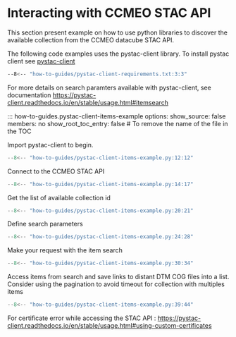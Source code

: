 # Interacting with CCMEO STAC API
This section present example on how to use python libraries to discover the available
collection from the CCMEO datacube STAC API. 

The following code examples uses the pystac-client library. To install pystac client see [pystac-client]
``` sh
--8<-- "how-to-guides/pystac-client-requirements.txt:3:3"
```

For more details on search paramters available with pystac-client, see documentation 
https://pystac-client.readthedocs.io/en/stable/usage.html#itemsearch

::: how-to-guides.pystac-client-items-example
    options:
        show_source: false
        members: no
        show_root_toc_entry: false # To remove the name of the file in the TOC

Import pystac-client to begin.
``` py
--8<-- "how-to-guides/pystac-client-items-example.py:12:12"
```

Connect to the CCMEO STAC API
``` py
--8<-- "how-to-guides/pystac-client-items-example.py:14:17"
```

<!--- Ceci ne fonctionne pas comme voulu
Explore why
--8<-- "how-to-guides/pystac-client-example.py:19:19" -->
Get the list of available collection id
``` py
--8<-- "how-to-guides/pystac-client-items-example.py:20:21"
```

Define search parameters
``` py
--8<-- "how-to-guides/pystac-client-items-example.py:24:28"
```

Make your request with the item search 
``` py
--8<-- "how-to-guides/pystac-client-items-example.py:30:34"
```
Access items from search and save links to distant DTM COG files into a list. Consider using the pagination to avoid timeout for collection with multiples items
``` py
--8<-- "how-to-guides/pystac-client-items-example.py:39:44"
```

For certificate error while accessing the STAC API : <https://pystac-client.readthedocs.io/en/stable/usage.html#using-custom-certificates>

[pystac-client]: https://github.com/stac-utils/pystac-client



